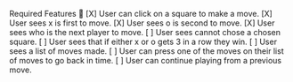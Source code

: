 Required Features 🎯
[X] User can click on a square to make a move.
[X] User sees x is first to move.
[X] User sees o is second to move.
[X] User sees who is the next player to move.
[ ] User sees cannot chose a chosen square.
[ ] User sees that if either x or o gets 3 in a row they win.
[ ] User sees a list of moves made.
[ ] User can press one of the moves on their list of moves to go back in time.
[ ] User can continue playing from a previous move.